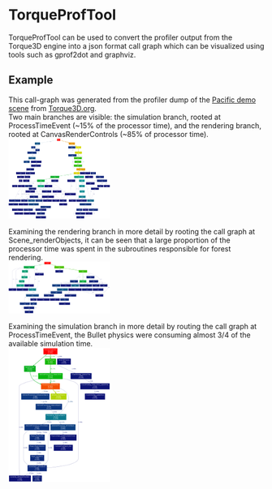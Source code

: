 # TorqueProfTool
TorqueProfTool can be used to convert the profiler output from the Torque3D engine into a json format call graph which can be visualized using tools such as gprof2dot and graphviz.

## Example
This call-graph was generated from the profiler dump of the [Pacific demo scene](http://torque3d.wdfiles.com/local--files/communityproject%3Aperformance%3Aprofiling-and-optimisation/profilerDumpToFile241587.txt) from [Torque3D.org](http://torque3d.org).  
Two main branches are visible: the simulation branch, rooted at ProcessTimeEvent (~15% of the processor time), and the rendering branch, rooted at CanvasRenderControls (~85% of processor time).  
[![pacific call graph](examples/pacific_full_thumb.png)](examples/pacific_full.png)  


Examining the rendering branch in more detail by rooting the call graph at Scene_renderObjects, it can be seen that a large proportion of the processor time was spent in the subroutines responsible for forest rendering.  
[![Scene_renderObjects call graph](examples/pacific_Scene_renderObjects_thumb.png)](examples/pacific_Scene_renderObjects.png)  


Examining the simulation branch in more detail by routing the call graph at ProcessTimeEvent, the Bullet physics were consuming almost 3/4 of the available simulation time.  
[![ProcessTimeEvent call graph](examples/pacific_ProcessTimeEvent_thumb.png)](examples/pacific_ProcessTimeEvent.png)  

